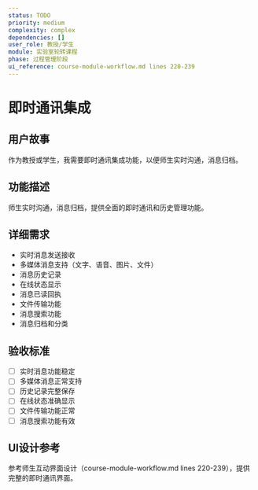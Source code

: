 ```yaml
---
status: TODO
priority: medium
complexity: complex
dependencies: []
user_role: 教授/学生
module: 实验室轮转课程
phase: 过程管理阶段
ui_reference: course-module-workflow.md lines 220-239
---
```


# 即时通讯集成

## 用户故事
作为教授或学生，我需要即时通讯集成功能，以便师生实时沟通，消息归档。

## 功能描述
师生实时沟通，消息归档，提供全面的即时通讯和历史管理功能。

## 详细需求
- 实时消息发送接收
- 多媒体消息支持（文字、语音、图片、文件）
- 消息历史记录
- 在线状态显示
- 消息已读回执
- 文件传输功能
- 消息搜索功能
- 消息归档和分类

## 验收标准
- [ ] 实时消息功能稳定
- [ ] 多媒体消息正常支持
- [ ] 历史记录完整保存
- [ ] 在线状态准确显示
- [ ] 文件传输功能正常
- [ ] 消息搜索功能有效

## UI设计参考
参考师生互动界面设计（course-module-workflow.md lines 220-239），提供完整的即时通讯界面。